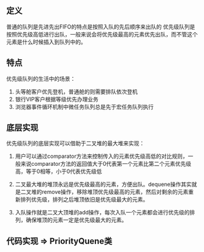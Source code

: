 ## 定义
普通的队列是先进先出FIFO的特点是按照入队的先后顺序来出队的
优先级队列是按照优先级高低进行出队，一般来说会将优先级最高的元素优先出队，而不管这个元素是什么时候插入到队列中的。

## 特点
优先级队列的生活中的场景：
1. 头等舱客户优先登机，普通舱的则需要排队依次登机
2. 银行VIP客户根据等级优先办理业务
3. 浏览器事件循环机制中微任务队列总是先于宏任务队列执行

## 底层实现
优先级队列的底层实现可以借助于二叉堆的最大堆来实现：

1. 用户可以通过comparator方法来控制传入的元素优先级高低的对比规则，一般来说comparator方法的返回值大于0代表第一个元素比第二个元素优先级高，等于0相等，小于0代表优先级低

2. 二叉最大堆的堆顶永远是优先级最高的元素，方便出队。dequene操作其实就是二叉堆的remove操作，移除堆顶优先级最高的元素，然后对剩余的元素重新排列优先级，排列之后堆顶依旧是优先级最大的元素。

3. 入队操作就是二叉大顶堆的add操作，每次入队一个元素都会进行优先级的排列，确保堆顶的元素一定是优先级最大的元素。

## 代码实现 => PriorityQuene类

